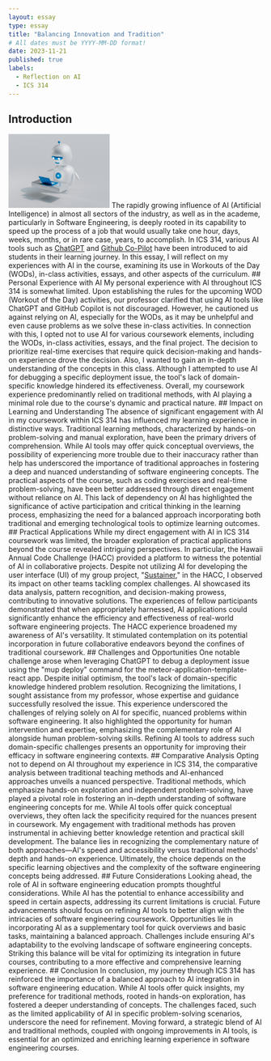 ```yaml
---
layout: essay
type: essay
title: "Balancing Innovation and Tradition"
# All dates must be YYYY-MM-DD format!
date: 2023-11-21
published: true
labels:
  - Reflection on AI
  - ICS 314
---
```


## Introduction
<img width="200px" class="float-start pe-3 rounded" src="../img/essay-photos/ai.png" alt="ai">
The rapidly growing influence of AI (Artificial Intelligence) in almost all sectors of the industry, as well as in the academe, particularly in Software Engineering, is deeply rooted in its capability to speed up the process of a job that would usually take one hour, days, weeks, months, or in rare case, years, to accomplish. In ICS 314, various AI tools such as <a href="https://chat.openai.com/auth/login" target ="/blank">ChatGPT</a> and <a href="https://github.com/features/copilot" target ="/blank">Github Co-Pilot</a> have been introduced to aid students in their learning journey. In this essay, I will reflect on my experiences with AI in the course, examining its use in Workouts of the Day (WODs), in-class activities, essays, and other aspects of the curriculum.
## Personal Experience with AI
My personal experience with AI throughout ICS 314 is somewhat limited. Upon establishing the rules for the upcoming WOD (Workout of the Day) activities, our professor clarified that using AI tools like ChatGPT and GitHub Copilot is not discouraged. However, he cautioned us against relying on AI, especially for the WODs, as it may be unhelpful and even cause problems as we solve these in-class activities. In connection with this, I opted not to use AI for various coursework elements, including the WODs, in-class activities, essays, and the final project. The decision to prioritize real-time exercises that require quick decision-making and hands-on experience drove the decision. Also, I wanted to gain an in-depth understanding of the concepts in this class. Although I attempted to use AI for debugging a specific deployment issue, the tool's lack of domain-specific knowledge hindered its effectiveness. Overall, my coursework experience predominantly relied on traditional methods, with AI playing a minimal role due to the course's dynamic and practical nature.
## Impact on Learning and Understanding
The absence of significant engagement with AI in my coursework within ICS 314 has influenced my learning experience in distinctive ways. Traditional learning methods, characterized by hands-on problem-solving and manual exploration, have been the primary drivers of comprehension. While AI tools may offer quick conceptual overviews, the possibility of experiencing more trouble due to their inaccuracy rather than help has underscored the importance of traditional approaches in fostering a deep and nuanced understanding of software engineering concepts. The practical aspects of the course, such as coding exercises and real-time problem-solving, have been better addressed through direct engagement without reliance on AI. This lack of dependency on AI has highlighted the significance of active participation and critical thinking in the learning process, emphasizing the need for a balanced approach incorporating both traditional and emerging technological tools to optimize learning outcomes.
## Practical Applications
While my direct engagement with AI in ICS 314 coursework was limited, the broader exploration of practical applications beyond the course revealed intriguing perspectives. In particular, the Hawaii Annual Code Challenge (HACC) provided a platform to witness the potential of AI in collaborative projects. Despite not utilizing AI for developing the user interface (UI) of my group project, "<a href="https://sustainer.online/" target="/blank">Sustainer</a>," in the HACC, I observed its impact on other teams tackling complex challenges. AI showcased its data analysis, pattern recognition, and decision-making prowess, contributing to innovative solutions. The experiences of fellow participants demonstrated that when appropriately harnessed, AI applications could significantly enhance the efficiency and effectiveness of real-world software engineering projects. The HACC experience broadened my awareness of AI's versatility. It stimulated contemplation on its potential incorporation in future collaborative endeavors beyond the confines of traditional coursework.
## Challenges and Opportunities
One notable challenge arose when leveraging ChatGPT to debug a deployment issue using the "mup deploy" command for the meteor-application-template-react app. Despite initial optimism, the tool's lack of domain-specific knowledge hindered problem resolution. Recognizing the limitations, I sought assistance from my professor, whose expertise and guidance successfully resolved the issue. This experience underscored the challenges of relying solely on AI for specific, nuanced problems within software engineering. It also highlighted the opportunity for human intervention and expertise, emphasizing the complementary role of AI alongside human problem-solving skills. Refining AI tools to address such domain-specific challenges presents an opportunity for improving their efficacy in software engineering contexts.
## Comparative Analysis
Opting not to depend on AI throughout my experience in ICS 314, the comparative analysis between traditional teaching methods and AI-enhanced approaches unveils a nuanced perspective. Traditional methods, which emphasize hands-on exploration and independent problem-solving, have played a pivotal role in fostering an in-depth understanding of software engineering concepts for me. While AI tools offer quick conceptual overviews, they often lack the specificity required for the nuances present in coursework. My engagement with traditional methods has proven instrumental in achieving better knowledge retention and practical skill development. The balance lies in recognizing the complementary nature of both approaches—AI's speed and accessibility versus traditional methods' depth and hands-on experience. Ultimately, the choice depends on the specific learning objectives and the complexity of the software engineering concepts being addressed.
## Future Considerations
Looking ahead, the role of AI in software engineering education prompts thoughtful considerations. While AI has the potential to enhance accessibility and speed in certain aspects, addressing its current limitations is crucial. Future advancements should focus on refining AI tools to better align with the intricacies of software engineering coursework. Opportunities lie in incorporating AI as a supplementary tool for quick overviews and basic tasks, maintaining a balanced approach. Challenges include ensuring AI's adaptability to the evolving landscape of software engineering concepts. Striking this balance will be vital for optimizing its integration in future courses, contributing to a more effective and comprehensive learning experience.
## Conclusion
In conclusion, my journey through ICS 314 has reinforced the importance of a balanced approach to AI integration in software engineering education. While AI tools offer quick insights, my preference for traditional methods, rooted in hands-on exploration, has fostered a deeper understanding of concepts. The challenges faced, such as the limited applicability of AI in specific problem-solving scenarios, underscore the need for refinement. Moving forward, a strategic blend of AI and traditional methods, coupled with ongoing improvements in AI tools, is essential for an optimized and enriching learning experience in software engineering courses.
